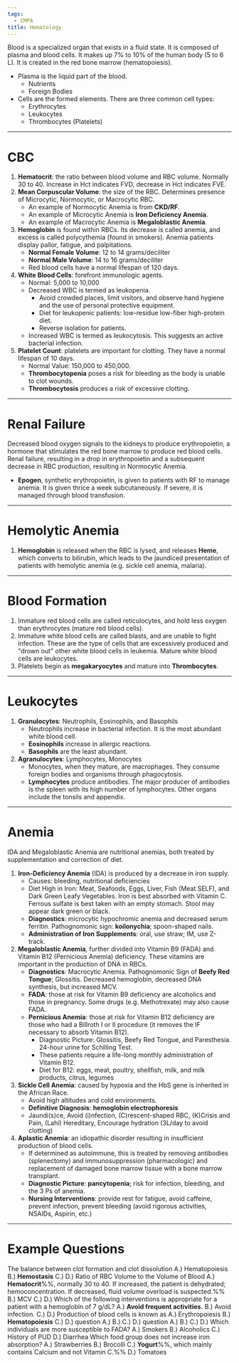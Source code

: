 ```yaml
---
tags:
  - CMPA
title: Hematology
---
```

 Blood is a specialized organ that exists in a fluid state. It is composed of plasma and blood cells. It makes up 7% to 10% of the human body (5 to 6 L). It is created in the red bone marrow (hematopoiesis).
 - Plasma is the liquid part of the blood.
	 - Nutrients
	 - Foreign Bodies
 - Cells are the formed elements. There are three common cell types:
	 - Erythrocytes
	 - Leukocytes
	 - Thrombocytes (Platelets)
___
# CBC
1. **Hematocrit**: the ratio between blood volume and RBC volume. Normally 30 to 40. Increase in Hct indicates FVD, decrease in Hct indicates FVE.
2. **Mean Corpuscular Volume**: the size of the RBC. Determines presence of Microcytic, Normocytic, or Macrocytic RBC.
	- An example of Normocytic Anemia is from **CKD/RF**.
	- An example of Microcytic Anemia is **Iron Deficiency Anemia**.
	- An example of Macrocytic Anemia is **Megaloblastic Anemia**.
3. **Hemoglobin** is found within RBCs. Its decrease is called anemia, and excess is called polycythemia (found in smokers). Anemia patients display pallor, fatigue, and palpitations.
	- **Normal Female Volume**: 12 to 14 grams/deciliter
	- **Normal Male Volume**: 14 to 16 grams/deciliter
	- Red blood cells have a normal lifespan of 120 days.
4. **White Blood Cells**: forefront immunologic agents.
	- Normal: 5,000 to 10,000
	- Decreased WBC is termed as leukopenia.
		- Avoid crowded places, limit visitors, and observe hand hygiene and the use of personal protective equipment.
		- Diet for leukopenic patients: low-residue low-fiber high-protein diet.
		- Reverse isolation for patients.
	- Increased WBC is termed as leukocytosis. This suggests an active bacterial infection.
5. **Platelet Count**: platelets are important for clotting. They have a normal lifespan of 10 days.
	- Normal Value: 150,000 to 450,000.
	- **Thrombocytopenia** poses a risk for bleeding as the body is unable to clot wounds.
	- **Thrombocytosis** produces a risk of excessive clotting.
___
# Renal Failure
Decreased blood oxygen signals to the kidneys to produce erythropoietin, a hormone that stimulates the red bone marrow to produce red blood cells. Renal failure, resulting in a drop in erythropoietin and a subsequent decrease in RBC production, resulting in Normocytic Anemia.
- **Epogen**, synthetic erythropoietin, is given to patients with RF to manage anemia. It is given thrice a week subcutaneously. If severe, it is managed through blood transfusion.
___
# Hemolytic Anemia
1. **Hemoglobin** is released when the RBC is lysed, and releases **Heme**, which converts to bilirubin, which leads to the jaundiced presentation of patients with hemolytic anemia (e.g. sickle cell anemia, malaria).
___
# Blood Formation
1. Immature red blood cells are called reticulocytes, and hold less oxygen than erythrocytes (mature red blood cells).
2. Immature white blood cells are called blasts, and are unable to fight infection. These are the type of cells that are excessively produced and "drown out" other white blood cells in leukemia. Mature white blood cells are leukocytes.
3. Platelets begin as **megakaryocytes** and mature into **Thrombocytes**.
___
# Leukocytes
1. **Granulocytes**: Neutrophils, Eosinophils, and Basophils
	- Neutrophils increase in bacterial infection. It is the most abundant white blood cell.
	- **Eosinophils** increase in allergic reactions.
	- **Basophils** are the least abundant.
2. **Agranulocytes**: Lymphocytes, Monocytes
	- Monocytes, when they mature, are macrophages. They consume foreign bodies and organisms through phagocytosis.
	- **Lymphocytes** produce antibodies. The major producer of antibodies is the spleen with its high number of lymphocytes. Other organs include the tonsils and appendix.
___
# Anemia
IDA and Megaloblastic Anemia are nutritional anemias,  both treated by supplementation and correction of diet.
1. **Iron-Deficiency Anemia** (IDA) is produced by a decrease in iron supply.
	- Causes: bleeding, nutritional deficiencies
	- Diet High in Iron: Meat, Seafoods, Eggs, Liver, Fish (Meat SELF), and Dark Green Leafy Vegetables. Iron is best absorbed with Vitamin C. Ferrous sulfate is best taken with an empty stomach. Stool may appear dark green or black.
	- **Diagnostics**: microcytic hypochromic anemia and decreased serum ferritin. Pathognomonic sign: **koilonychia**; spoon-shaped nails.
	- **Administration of Iron Supplements**: oral, use straw; IM, use Z-track.
2. **Megaloblastic Anemia**, further divided into Vitamin B9 (FADA) and Vitamin B12 (Pernicious Anemia) deficiency. These vitamins are important in the production of DNA in RBCs.
	- **Diagnostics**: Macrocytic Anemia. Pathognomonic Sign of **Beefy Red Tongue**; Glossitis. Decreased hemoglobin, decreased DNA synthesis, but increased MCV.
	- **FADA**: those at risk for Vitamin B9 deficiency are alcoholics and those in pregnancy. Some drugs (e.g. Methotrexate) may also cause FADA.
	- **Pernicious Anemia**: those at risk for Vitamin B12 deficiency are those who had a Billroth I or II procedure (it removes the IF necessary to absorb Vitamin B12).
		- Diagnostic Picture: Glossitis, Beefy Red Tongue, and Paresthesia. 24-hour urine for Schilling Test.
		- These patients require a life-long monthly administration of Vitamin B12.
		- Diet for B12: eggs, meat, poultry, shellfish, milk, and milk products, citrus, legumes
3. **Sickle Cell Anemia**: caused by hypoxia and the HbS gene is inherited in the African Race.
	- Avoid high altitudes and cold environments.
	- **Definitive Diagnosis**: **hemoglobin electrophoresis**
	- Jaundi(s)ce, Avoid (i)nfection, (C)rescent-shaped RBC, (K)Crisis and Pain, (Lahi) Hereditary, Encourage hydration (3L/day to avoid clotting)
4. **Aplastic Anemia**: an idiopathic disorder resulting in insufficient production of blood cells.
	- If determined as autoimmune, this is treated by removing antibodies (splenectomy) and immunosuppression (pharmacologic) and replacement of damaged bone marrow tissue with a bone marrow transplant.
	- **Diagnostic Picture**: **pancytopenia**; risk for infection, bleeding, and the 3 Ps of anemia.
	- **Nursing Interventions**: provide rest for fatigue, avoid caffeine, prevent infection, prevent bleeding (avoid rigorous activities, NSAIDs, Aspirin, etc.)
___
# Example Questions
The balance between clot formation and clot dissolution
A.) Hematopoiesis
B.) **Hemostasis**
C.) 
D.) 
Ratio of RBC Volume to the Volume of Blood
A.) **Hematocrit**%%, normally 30 to 40. If increased, the patient is dehydrated; hemoconcentration. If decreased, fluid volume overload is suspected.%%
B.) MCV
C.) 
D.) 
Which of the following interventions is appropriate for a patient with a hemoglobin of 7 g/dL?
A.) **Avoid frequent activities.**
B.) Avoid infection.
C.) 
D.) 
Production of blood cells is known as
A.) Erythropoiesis
B.) **Hematopoiesis**
C.) 
D.) 
question
A.) 
B.) 
C.) 
D.) 
question
A.) 
B.) 
C.) 
D.) 
Which individuals are more susceptible to FADA?
A.) Smokers
B.) Alcoholics
C.) History of PUD
D.) Diarrhea
Which food group does not increase iron absorption?
A.) Strawberries
B.) Brocolli
C.) **Yogurt**%%, which mainly contains Calcium and not Vitamin C.%%
D.) Tomatoes